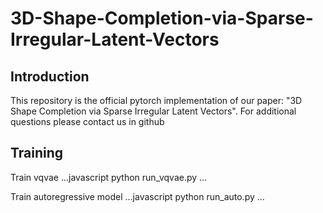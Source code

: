 # 3D-Shape-Completion-via-Sparse-Irregular-Latent-Vectors
## Introduction
This repository is the official pytorch implementation of our paper: "3D Shape Completion via Sparse Irregular Latent Vectors". For additional questions please contact us in github

## Training
Train vqvae
<hello world>
...javascript
  python run_vqvae.py
...

Train autoregressive model
...javascript
  python run_auto.py
...

